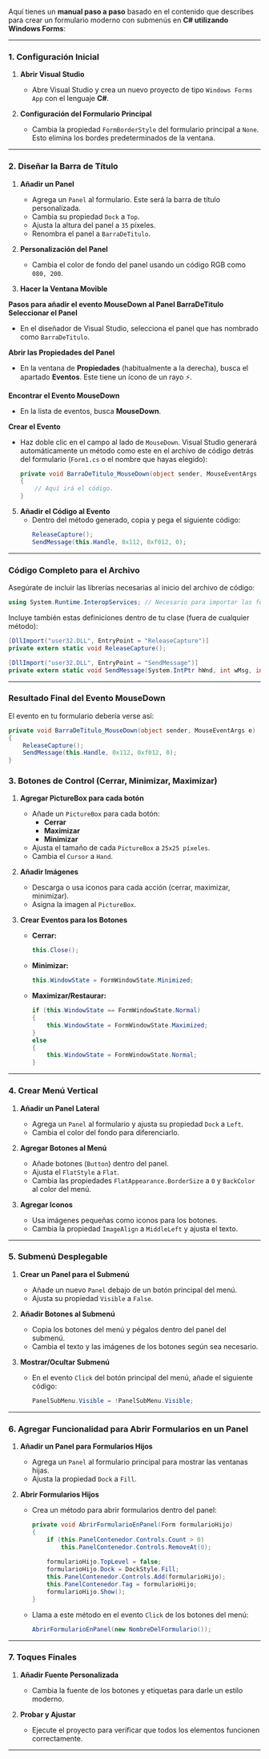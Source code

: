 Aquí tienes un **manual paso a paso** basado en el contenido que describes para crear un formulario moderno con submenús en **C# utilizando Windows Forms**:

---

### **1. Configuración Inicial**

1. **Abrir Visual Studio**
   - Abre Visual Studio y crea un nuevo proyecto de tipo `Windows Forms App` con el lenguaje **C#**.

2. **Configuración del Formulario Principal**
   - Cambia la propiedad `FormBorderStyle` del formulario principal a `None`. Esto elimina los bordes predeterminados de la ventana.

---

### **2. Diseñar la Barra de Título**

1. **Añadir un Panel**
   - Agrega un `Panel` al formulario. Este será la barra de título personalizada.
   - Cambia su propiedad `Dock` a `Top`.
   - Ajusta la altura del panel a `35` píxeles.
   - Renombra el panel a `BarraDeTitulo`.

2. **Personalización del Panel**
   - Cambia el color de fondo del panel usando un código RGB como `080, 200`.

3. **Hacer la Ventana Movible**

**Pasos para añadir el evento MouseDown al Panel BarraDeTitulo**
**Seleccionar el Panel**
   - En el diseñador de Visual Studio, selecciona el panel que has nombrado como `BarraDeTitulo`.


**Abrir las Propiedades del Panel**
   - En la ventana de **Propiedades** (habitualmente a la derecha), busca el apartado **Eventos**. Este tiene un ícono de un rayo ⚡.

**Encontrar el Evento MouseDown**
   - En la lista de eventos, busca **MouseDown**.

**Crear el Evento**
   - Haz doble clic en el campo al lado de `MouseDown`. Visual Studio generará automáticamente un método como este en el archivo de código detrás del formulario (`Form1.cs` o el nombre que hayas elegido):
     ```csharp
     private void BarraDeTitulo_MouseDown(object sender, MouseEventArgs e)
     {
         // Aquí irá el código.
     }
     ```

5. **Añadir el Código al Evento**
   - Dentro del método generado, copia y pega el siguiente código:
     ```csharp
     ReleaseCapture();
     SendMessage(this.Handle, 0x112, 0xf012, 0);
     ```

---

### **Código Completo para el Archivo**

Asegúrate de incluir las librerías necesarias al inicio del archivo de código:

```csharp
using System.Runtime.InteropServices; // Necesario para importar las funciones nativas
```

Incluye también estas definiciones dentro de tu clase (fuera de cualquier método):

```csharp
[DllImport("user32.DLL", EntryPoint = "ReleaseCapture")]
private extern static void ReleaseCapture();

[DllImport("user32.DLL", EntryPoint = "SendMessage")]
private extern static void SendMessage(System.IntPtr hWnd, int wMsg, int wParam, int lParam);
```

---

### **Resultado Final del Evento MouseDown**

El evento en tu formulario debería verse así:

```csharp
private void BarraDeTitulo_MouseDown(object sender, MouseEventArgs e)
{
    ReleaseCapture();
    SendMessage(this.Handle, 0x112, 0xf012, 0);
}
```


### **3. Botones de Control (Cerrar, Minimizar, Maximizar)**

1. **Agregar PictureBox para cada botón**
   - Añade un `PictureBox` para cada botón:
     - **Cerrar**
     - **Maximizar**
     - **Minimizar**
   - Ajusta el tamaño de cada `PictureBox` a `25x25 píxeles`.
   - Cambia el `Cursor` a `Hand`.

2. **Añadir Imágenes**
   - Descarga o usa iconos para cada acción (cerrar, maximizar, minimizar).
   - Asigna la imagen al `PictureBox`.

3. **Crear Eventos para los Botones**
   - **Cerrar:** 
     ```csharp
     this.Close();
     ```
   - **Minimizar:**
     ```csharp
     this.WindowState = FormWindowState.Minimized;
     ```
   - **Maximizar/Restaurar:**
     ```csharp
     if (this.WindowState == FormWindowState.Normal)
     {
         this.WindowState = FormWindowState.Maximized;
     }
     else
     {
         this.WindowState = FormWindowState.Normal;
     }
     ```

---

### **4. Crear Menú Vertical**

1. **Añadir un Panel Lateral**
   - Agrega un `Panel` al formulario y ajusta su propiedad `Dock` a `Left`.
   - Cambia el color del fondo para diferenciarlo.

2. **Agregar Botones al Menú**
   - Añade botones (`Button`) dentro del panel.
   - Ajusta el `FlatStyle` a `Flat`.
   - Cambia las propiedades `FlatAppearance.BorderSize` a `0` y `BackColor` al color del menú.

3. **Agregar Iconos**
   - Usa imágenes pequeñas como iconos para los botones.
   - Cambia la propiedad `ImageAlign` a `MiddleLeft` y ajusta el texto.

---

### **5. Submenú Desplegable**

1. **Crear un Panel para el Submenú**
   - Añade un nuevo `Panel` debajo de un botón principal del menú.
   - Ajusta su propiedad `Visible` a `False`.

2. **Añadir Botones al Submenú**
   - Copia los botones del menú y pégalos dentro del panel del submenú.
   - Cambia el texto y las imágenes de los botones según sea necesario.

3. **Mostrar/Ocultar Submenú**
   - En el evento `Click` del botón principal del menú, añade el siguiente código:
     ```csharp
     PanelSubMenu.Visible = !PanelSubMenu.Visible;
     ```

---

### **6. Agregar Funcionalidad para Abrir Formularios en un Panel**

1. **Añadir un Panel para Formularios Hijos**
   - Agrega un `Panel` al formulario principal para mostrar las ventanas hijas.
   - Ajusta la propiedad `Dock` a `Fill`.

2. **Abrir Formularios Hijos**
   - Crea un método para abrir formularios dentro del panel:
     ```csharp
     private void AbrirFormularioEnPanel(Form formularioHijo)
     {
         if (this.PanelContenedor.Controls.Count > 0)
             this.PanelContenedor.Controls.RemoveAt(0);
         
         formularioHijo.TopLevel = false;
         formularioHijo.Dock = DockStyle.Fill;
         this.PanelContenedor.Controls.Add(formularioHijo);
         this.PanelContenedor.Tag = formularioHijo;
         formularioHijo.Show();
     }
     ```
   - Llama a este método en el evento `Click` de los botones del menú:
     ```csharp
     AbrirFormularioEnPanel(new NombreDelFormulario());
     ```

---

### **7. Toques Finales**

1. **Añadir Fuente Personalizada**
   - Cambia la fuente de los botones y etiquetas para darle un estilo moderno.

2. **Probar y Ajustar**
   - Ejecute el proyecto para verificar que todos los elementos funcionen correctamente.

---


